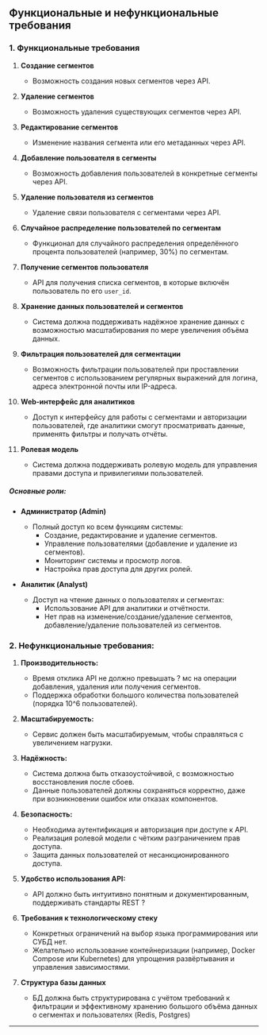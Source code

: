 ## Функциональные и нефункциональные требования

### 1. Функциональные требования

1. **Создание сегментов**
    - Возможность создания новых сегментов через API.

2. **Удаление сегментов**
    - Возможность удаления существующих сегментов через API.

3. **Редактирование сегментов**
    - Изменение названия сегмента или его метаданных через API.

4. **Добавление пользователя в сегменты**
    - Возможность добавления пользователей в конкретные сегменты через API.

5. **Удаление пользователя из сегментов**
    - Удаление связи пользователя с сегментами через API.

6. **Случайное распределение пользователей по сегментам**
    - Функционал для случайного распределения определённого процента пользователей (например, 30%) по сегментам.

7. **Получение сегментов пользователя**
    - API для получения списка сегментов, в которые включён пользователь по его `user_id`.

8. **Хранение данных пользователей и сегментов**
    - Система должна поддерживать надёжное хранение данных с возможностью масштабирования по мере увеличения объёма данных.

9. **Фильтрация пользователей для сегментации**
    - Возможность фильтрации пользователей при проставлении сегментов с использованием регулярных выражений для логина, адреса электронной почты или IP-адреса.

10. **Web-интерфейс для аналитиков**
    - Доступ к интерфейсу для работы с сегментами и авторизации пользователей, где аналитики смогут просматривать данные, применять фильтры и получать отчёты.

11. **Ролевая модель**
    - Система должна поддерживать ролевую модель для управления правами доступа и привилегиями пользователей.

##### Основные роли:

- **Администратор (Admin)**
    - Полный доступ ко всем функциям системы:
        - Создание, редактирование и удаление сегментов.
        - Управление пользователями (добавление и удаление из сегментов).
        - Мониторинг системы и просмотр логов.
        - Настройка прав доступа для других ролей.

- **Аналитик (Analyst)**
    - Доступ на чтение данных о пользователях и сегментах:
        - Использование API для аналитики и отчётности.
        - Нет прав на изменение/создание/удаление сегментов, добавление/удаление пользователей из сегментов.


### 2. Нефункциональные требования:

1. **Производительность:**
    - Время отклика API не должно превышать ? мс на операции добавления, удаления или получения сегментов.
    - Поддержка обработки большого количества пользователей (порядка 10^6 пользователей).

2. **Масштабируемость:**
    - Сервис должен быть масштабируемым, чтобы справляться с увеличением нагрузки.

3. **Надёжность:**
    - Система должна быть отказоустойчивой, с возможностью восстановления после сбоев.
    - Данные пользователей должны сохраняться корректно, даже при возникновении ошибок или отказах компонентов.

4. **Безопасность:**
    - Необходима аутентификация и авторизация при доступе к API.
    - Реализация ролевой модели с чётким разграничением прав доступа.
    - Защита данных пользователей от несанкционированного доступа.

5. **Удобство использования API:**
    - API должно быть интуитивно понятным и документированным, поддерживать стандарты REST ?

6. **Требования к технологическому стеку**
    - Конкретных ограничений на выбор языка программирования или СУБД нет.
    - Желательно использование контейнеризации (например, Docker Compose или Kubernetes) для упрощения развёртывания и управления зависимостями.

7. **Структура базы данных**
    - БД должна быть структурирована с учётом требований к фильтрации и эффективному хранению большого объёма данных о сегментах и пользователях (Redis, Postgres)
---
